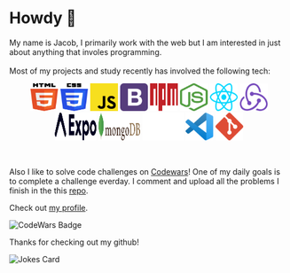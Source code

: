 # Howdy 👋

My name is Jacob, I primarily work with the web but I am interested in just about anything that involes programming.  
<br>
Most of my projects and study recently has involved the following tech:

<p align="center">
<img src="icons\html-5.svg" width="50" height="50">
<img src="icons\css-3.svg" width="50" height="50">
<img src="icons\javascript.svg" width="50" height="50">
<img src="icons\bootstrap.svg" width="50" height="50">
<img src="icons\npm.svg" width="50" height="50">
<img src="icons\nodejs-icon.svg" width="50" height="50">
<img src="icons\react.svg" width="50" height="50">
<img src="icons\redux.svg" width="50" height="50">
<img src="icons\expo.svg" width="75" height="50">
<img src="icons\mongodb.svg" width="75" height="50">
<img src="icons\express.svg" width="75" height="50">
<img src="icons\visual-studio-code.svg" width="50" height="50">
<img src="icons\git-icon.svg" width="50" height="50">
</p>  

<br>

Also I like to solve code challenges on [Codewars](https://www.codewars.com)! One of my daily goals is to complete a challenge everday. I comment and upload all the problems I finish in the this [repo](https://github.com/JacobMooney/javascript-practice-problems).

Check out [my profile](https://www.codewars.com/users/Flare430).

![CodeWars Badge](https://www.codewars.com/users/Flare430/badges/large)

Thanks for checking out my github!

<img src="https://readme-jokes.vercel.app/api?theme=vue-dark&hideBorder" alt="Jokes Card" />
